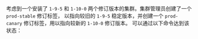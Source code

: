 ---
---
考虑到一个安装了 `1-9-5` 和 `1-10-0` 两个修订版本的集群。集群管理员创建了一个 `prod-stable` 修订标签，
以指向较旧的 `1-9-5` 稳定版本，并创建一个 `prod-canary` 修订标签，用以指向较新的 `1-10-0` 修订版本。
可以通过以下命令达到该状态：